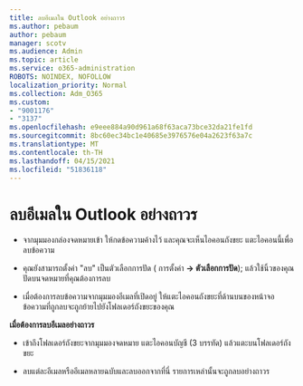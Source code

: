 ```yaml
---
title: ลบอีเมลใน Outlook อย่างถาวร
ms.author: pebaum
author: pebaum
manager: scotv
ms.audience: Admin
ms.topic: article
ms.service: o365-administration
ROBOTS: NOINDEX, NOFOLLOW
localization_priority: Normal
ms.collection: Adm_O365
ms.custom:
- "9001176"
- "3137"
ms.openlocfilehash: e9eee884a90d961a68f63aca73bce32da21fe1fd
ms.sourcegitcommit: 8bc60ec34bc1e40685e3976576e04a2623f63a7c
ms.translationtype: MT
ms.contentlocale: th-TH
ms.lasthandoff: 04/15/2021
ms.locfileid: "51836118"
---
```

# <a name="permanently-delete-an-email-in-outlook"></a>ลบอีเมลใน Outlook อย่างถาวร

- จากมุมมองกล่องจดหมายเข้า ให้กดข้อความค้างไว้ และคุณจะเห็นไอคอนถังขยะ แตะไอคอนนี้เพื่อลบข้อความ

- คุณยังสามารถตั้งค่า "ลบ" เป็นตัวเลือกการปัด ( การตั้งค่า **-> ตัวเลือกการปัด**); แล้วใช้นิ้วของคุณปัดบนจดหมายที่คุณต้องการลบ 

- เมื่อต้องการลบข้อความจากมุมมองอีเมลที่เปิดอยู่ ให้แตะไอคอนถังขยะที่ด้านบนของหน้าจอ ข้อความที่ถูกลบจะถูกย้ายไปยังโฟลเดอร์ถังขยะของคุณ 

**เมื่อต้องการลบอีเมลอย่างถาวร**

- เข้าถึงโฟลเดอร์ถังขยะจากมุมมองจดหมาย แตะไอคอนบัญชี (3 บรรทัด) แล้วแตะบนโฟลเดอร์ถังขยะ

- ลบแต่ละอีเมลหรืออีเมลหลายฉบับและลบออกจากที่นี่ รายการเหล่านั้นจะถูกลบอย่างถาวร